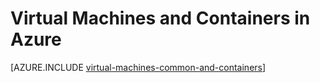 <!-- not suitable for Mooncake -->

<properties
    pageTitle="Virtual Machines and Containers | Azure"
    description="Describes Virtual Machines, Docker and Linux containers, and their usage in groups of each in Azure, including the benefits of each and scenarios in which each approach works very well."
    services="virtual-machines-linux"
    documentationcenter="virtual-machines"
    author="squillace"
    manager="timlt"
    tags="azure-resource-manager,azure-service-management" />
<tags
    ms.assetid="e6e6f966-c48c-499d-9052-796d07123307"
    ms.service="virtual-machines-linux"
    ms.devlang="na"
    ms.topic="article"
    ms.tgt_pltfrm="vm-linux"
    ms.workload="infrastructure"
    ms.date="08/23/2016"
    wacn.date=""
    ms.author="rasquill" />

# Virtual Machines and Containers in Azure
[AZURE.INCLUDE [virtual-machines-common-and-containers](../../includes/virtual-machines-common-containers.md)]

